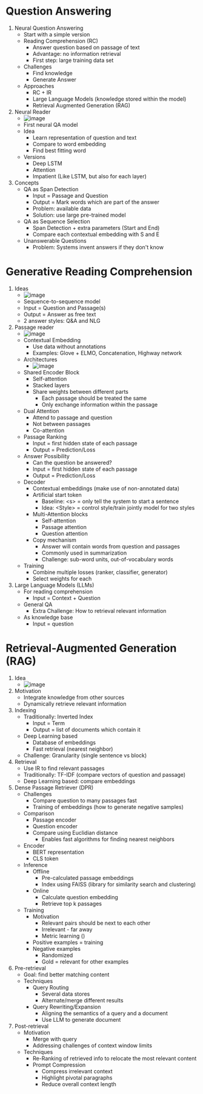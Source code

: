 # Question Answering
1. Neural Question Answering
    - Start with a simple version
    - Reading Comprehension (RC)
        * Answer question based on passage of text
        * Advantage: no information retrieval
        * First step: large training data set
    - Challenges
        * Find knowledge
        * Generate Answer
    - Approaches
        * RC + IR
        * Large Language Models (knowledge stored within the model)
        * Retrieval Augmented Generation (RAG)
1. Neural Reader
    - ![image](images/neural_reader.png)
    - First neural QA model
    - Idea
        * Learn representation of question and text
        * Compare to word embedding
        * Find best fitting word
    - Versions
        * Deep LSTM
        * Attention
        * Impatient (Like LSTM, but also for each layer)
1. Concepts
    - QA as Span Detection
        * Input = Passage and Question
        * Output = Mark words which are part of the answer
        * Problem: available data
        * Solution: use large pre-trained model
    - QA as Sequence Selection
        * Span Detection + extra parameters (Start and End)
        * Compare each contextual embedding with S and E
    - Unanswerable Questions
        * Problem: Systems invent answers if they don't know



# Generative Reading Comprehension
1. Ideas
    - ![image](images/generative_reading_comprehension.png)
    - Sequence-to-sequence model
    - Input = Question and Passage(s)
    - Output = Answer as free text
    - 2 answer styles: Q&A and NLG
1. Passage reader
    - ![image](images/model_passage_reader.png)
    - Contextual Embedding
        * Use data without annotations
        * Examples: Glove + ELMO, Concatenation, Highway network
    - Architectures
        * ![image](images/passage_reader_architectures.png)
    - Shared Encoder Block
        * Self-attention
        * Stacked layers
        * Share weights between different parts
            + Each passage should be treated the same
            + Only exchange information within the passage
    - Dual Attention
        * Attend to passage and question
        * Not between passages
        * Co-attention
    - Passage Ranking
        * Input = first hidden state of each passage
        * Output = Prediction/Loss
    - Answer Possibility
        * Can the question be answered?
        * Input = first hidden state of each passage
        * Output = Prediction/Loss
    - Decoder
        * Contextual embeddings (make use of non-annotated data)
        * Artificial start token
            + Baseline: \<s\> = only tell the system to start a sentence
            + Idea: \<Style\> = control style/train jointly model for two styles
        * Multi-Attention blocks
            + Self-attention
            + Passage attention
            + Question attention
        * Copy mechanism
            + Answer will contain words from question and passages
            + Commonly used in summarization
            + Challenge: sub-word units, out-of-vocabulary words
    - Training
        * Combine multiple losses (ranker, classifier, generator)
        * Select weights for each
1. Large Language Models (LLMs)
    - For reading comprehension
        * Input = Context + Question
    - General QA
        * Extra Challenge: How to retrieval relevant information
    - As knowledge base
        * Input = question



# Retrieval-Augmented Generation (RAG)
1. Idea
    - ![image](images/retrieval_augmented_generation.png)
1. Motivation
    - Integrate knowledge from other sources
    - Dynamically retrieve relevant information
1. Indexing
    - Traditionally: Inverted Index
        * Input = Term
        * Output = list of documents which contain it
    - Deep Learning based
        * Database of embeddings
        * Fast retrieval (nearest neighbor)
    - Challenge: Granularity (single sentence vs block)
1. Retrieval
    - Use IR to find relevant passages
    - Traditionally: TF-IDF (compare vectors of question and passage)
    - Deep Learning based: compare embeddings
1. Dense Passage Retriever (DPR)
    - Challenges
        * Compare question to many passages fast
        * Training of embeddings (how to generate negative samples)
    - Comparison
        * Passage encoder
        * Question encoder
        * Compare using Euclidian distance
            + Enables fast algorithms for finding nearest neighbors
    - Encoder
        * BERT representation
        * CLS token
    - Inference
        * Offline
            + Pre-calculated passage embeddings
            + Index using FAISS (library for similarity search and clustering)
        * Online
            + Calculate question embedding
            + Retrieve top k passages
    - Training
        * Motivation
            + Relevant pairs should be next to each other
            + Irrelevant - far away
            + Metric learning ()
        * Positive examples = training
        * Negative examples
            + Randomized
            + Gold = relevant for other examples
1. Pre-retrieval
    - Goal: find better matching content
    - Techniques
        * Query Routing
            + Several data stores
            + Alternate/merge different results
        * Query Rewriting/Expansion
            + Aligning the semantics of a query and a document
            + Use LLM to generate document
1. Post-retrieval
    - Motivation
        * Merge with query
        * Addressing challenges of context window limits
    - Techniques
        * Re-Ranking of retrieved info to relocate the most relevant content
        * Prompt Compression
            + Compress irrelevant context
            + Highlight pivotal paragraphs
            + Reduce overall context length

